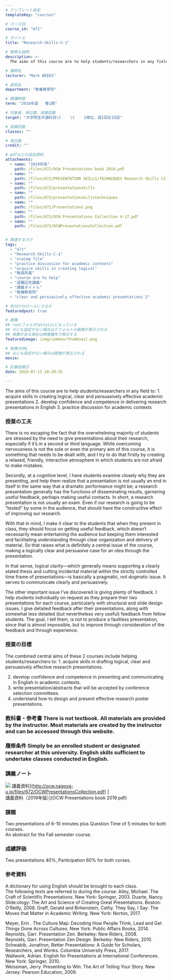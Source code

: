 ```yaml
---
# テンプレート指定
templateKey: "courses"

# コースID
course_id: "672"

# タイトル
title: "Research-Skills-C-1"

# 簡単な説明
description: >-
  The aims of this course are to help students/researchers in any field to: 1. acquire skills in creat...

# 講師名
lecturer: "Mark WEEKS"

# 部局名
department: "教養教育院"

# 開講時限
term: "2018年度	春1期"

# 対象者、単位数、授業回数
target: "大学院生共通科目\t    \t    2単位、週1回全15回"

# 授業回数
classes: ""

# 単位数
credit: ""

# pdfなどの追加資料
attachments: 
  - name: "2019年版" 
    path: /files/672/OCW Presentations book 2019.pdf
  - name: "" 
    path: /files/672/PRESENTATION SKILLS/TECHNIQUES Research Skills C1 & C2 Combined Course Materials
  - name: "" 
    path: /files/672/presentationskills
  - name: "" 
    path: /files/672/presentationskillstechniques
  - name: "" 
    path: /files/672/Presentations.png
  - name: "" 
    path: /files/672/OCW Presentations Collection 4-17.pdf
  - name: "" 
    path: /files/672/OCWPresentationsCollection.pdf


# 関連するタグ
tags:
  - "alt"
  - "Research-Skills-C-1"
  - "ocwimg file"
  - "practice discussion for academic contexts"
  - "acquire skills in creating logical"
  - "教員所属"
  - "course are to help"
  - "退職記念講義"
  - "講義タイトル"
  - "教養教育院"
  - "clear and persuasively effective academic presentations 2"

# 色付けのロールにするか
featuredpost: true

# 画像
## rootフォルダはstaticになっている
## なにも指定がない場合はデフォルトの画像が表示される
## 映像がある場合は映像優先で表示する
featuredimage: /img/common/thumbnail.png

# 映像のURL
## なにも指定がない場合は画像が表示される
movie: 

# 記事投稿日
date: 2019-07-11 10:20:35

---
```

The aims of this course are to help students/researchers in any field to: 1. acquire skills in creating logical, clear and persuasively effective academic presentations 2. develop confidence and competence in delivering research presentations in English 3. practice discussion for academic contexts
  
### 授業の工夫  


There is no escaping the fact that the overwhelming majority of students are stressed by the need to give presentations about their research, especially if it’s in a second or third language. While overcoming nervousness is not the sole or even the primary aim of this course, it is something that needs to be dealt with, and I try to do that firstly by creating a relaxed, friendly, interactive atmosphere in which students are not afraid to make mistakes.

Secondly, at a cognitive level, I have students examine closely why they are presenting, and help them realize that a presentation is not usually an end in itself in the same way that a dramatic performance might be; a research presentation generally has the functions of disseminating results, garnering useful feedback, perhaps making useful contacts. In short, a research presentation is not usually an exam. Even if our research is going to be “tested” by some in the audience, that should have the constructive effect of improving our research. 

With that in mind, I make it clear to the students that when they present in class, they should focus on getting useful feedback, which doesn’t necessarily mean entertaining the audience but keeping them interested and facilitating understanding through clear organization and delivery of material. So that raises what is definitely a central issue of the course, making a logically clear and persuasive case for an idea through the presentation.

In that sense, logical clarity—which generally means supporting a clearly stated thesis and cutting incidental material within the strictly controlled time frame of presentations—is basically a pragmatic, not dogmatic issue. It serves to communicate clearly and persuasively.

The other important issue I’ve discovered is giving plenty of feedback. I help students individually on request as they prepare their two presentations for each course, particularly with structural and slide design issues. I give detailed feedback after their presentations, along with somewhat less detailed (but nevertheless very useful) feedback from fellow students. The goal, I tell them, is not to produce a faultless presentation, since that is almost impossible, but to improve through consideration of the feedback and through experience.

  
### 授業の目標  


The combined central aims of these 2 courses include helping students/researchers to: 1. acquire skills in drafting logical, clear and persuasively effective research presentations.

  
2. develop confidence and competence in presenting and communicating in English in academic contexts.  
3. write presentation/abstracts that will be accepted by conference selection committees.  
4. understand how to design and present effective research poster presentations.  


### 教科書・参考書 There is not textbook. All materials are provided by the instructor. Most materials are created by the instructor and can be accessed through this website. 

### 履修条件  Simply be an enrolled student or designated researcher at this university. English skills sufficient to undertake classes conducted in English.

  
### 講義ノート  



![](/files/672/Presentations.png) 講義資料](http://ocw.nagoya-u.jp/files/672/OCWPresentationsCollection.pdf) [  
講義資料（2019年版）](OCW Presentations book 2019.pdf)
  
### 課題  
Two presentations of 6-10 minutes plus Question Time of 5 minutes for both courses.  
An abstract for the Fall semester course.
  
### 成績評価  
Two presentations 40%, Participation 60% for both corses.
  
### 参考資料  


A dictionary for using English should be brought to each class.  
The following texts are referred to during the course: Alley, Michael. The Craft of Scientific Presentations. New York: Springer, 2003. Duarte, Nancy. Slide:ology: The Art and Science of Creating Great Presentations. Boston: O’Reilly, 2008. Graff, Gerald and Birkenstein, Cathy. They Say, I Say: The Moves that Matter in Academic Writing. New York: Norton, 2017.

  
Meyer, Erin . The Culture Map: Decoding How People Think, Lead and Get Things Done Across Cultures. New York: Public Affairs Books, 2014.  
Reynolds, Garr. Presentation Zen. Berkeley: New Riders, 2008.  
Reynolds, Garr. Presentation Zen Design. Berkeley: New Riders, 2010.  
Schwabib, Jonathon, Better Presentations: A Guide for Scholars, Researchers, and Wonks. Columbia University Press, 2017.  
Wallwork, Adrian. English for Presentations at International Conferences. New York: Springer, 2010.  
Weissman, Jerry. Presenting to Win: The Art of Telling Your Story. New Jersey: Pearson Education, 2009.